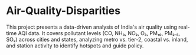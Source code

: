 # Air-Quality-Disparities
This project presents a data-driven analysis of India's air quality using real-time AQI data. It covers pollutant levels (CO, NH₃, NO₂, O₃, PM₁₀, PM₂.₅, SO₂) across cities and states, analyzing metro vs. tier-2, coastal vs. inland, and station activity to identify hotspots and guide policy.
